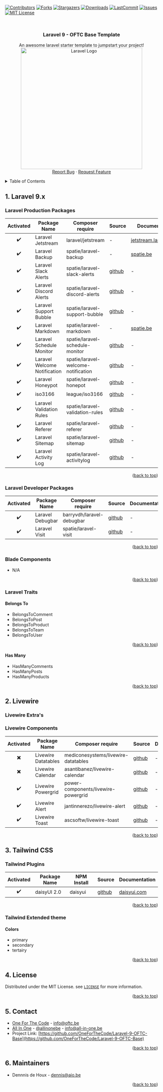 <div id="top"></div>

<!-- PROJECT SHIELDS -->
[![Contributors][Contributors-shield]][Contributors-url]
[![Forks][forks-shield]][forks-url]
[![Stargazers][stars-shield]][stars-url]
[![Downloads][download-shield]][download-url]
[![LastCommit][lastcommit-shield]][lastcommit-url]
[![Issues][issues-shield]][issues-url]
[![MIT License][license-shield]][license-url]

<!-- PROJECT HEADER -->
<br />
<div align="center">
  <h3 align="center">Laravel 9 - OFTC Base Template</h3>

  <p align="center">
    An awesome laravel starter template to jumpstart your project!
    <br />
    <a href="https://github.com/OneForTheCode/Laravel-9-OFTC-Base">
      <img src="https://raw.githubusercontent.com/laravel/art/master/logo-lockup/5%20SVG/2%20CMYK/1%20Full%20Color/laravel-logolockup-cmyk-red.svg" alt="Laravel Logo" width="400">
    </a>
    <br />
    <a href="https://github.com/OneForTheCode/Laravel-9-OFTC-Base/issues">Report Bug</a>
    ·
    <a href="https://github.com/OneForTheCode/Laravel-9-OFTC-Base/issues">Request Feature</a>
  </p>
</div>

<!-- TABLE OF CONTENTS -->
<details>
  <summary>Table of Contents</summary>
  <ol>
    <li>
      <a href="#1-laravel-9.x">Laravel 9.x</a>
      <ul>
        <li><a href="#laravel-production-packages">Laravel Production packages</a></li>
        <li><a href="#laravel-developer-packages">Laravel Developer Packages</a></li>
        <li><a href="#laravel-blade-components">Laravel Blade Components</a></li>
        <li><a href="#laravel-traits">Laravel Traits</a></li>
      </ul>
    </li>
    <li>
      <a href="#2-livewire">Livewire</a>
      <ul>
        <li><a href="#livewire-extras">Livewire Extra's</a></li>
        <li><a href="#livewire-components">Livewire Components</a></li>
      </ul>
    </li>
    <li>
      <a href="#3-tailwind-css">Tailwind CSS</a>
      <ul>
        <li><a href="#tailwind-plugins">Tailwind Plugins</a></li>
        <li><a href="#livewire-components">Tailwind Extended theme</a>
          <ul>
            <li><a href="#colors">Colors</li>
          </ul>
        </li>
      </ul>
    </li>
    <li><a href="#4-license">License</a></li>
    <li><a href="#5-contact">Contact</a></li>
    <li><a href="#6-mainteners">Mainteners</a></li>
  </ol>
</details>


<!-- LARAVEL -->
## 1. Laravel 9.x

### Laravel Production Packages
| Activated | Package Name | Composer require | Source | Documentation |
| :-------: | ------------ | ---------------- | ------ | ------------- |
| :heavy_check_mark: | Laravel Jetstream | laravel/jetstream | - | [jetstream.laravel.com](https://jetstream.laravel.com/2.x/) |
| :heavy_check_mark: | Laravel Backup | spatie/laravel-backup | - | [spatie.be](https://spatie.be/docs/laravel-backup/v8/introduction) |
| :heavy_check_mark: | Laravel Slack Alerts | spatie/laravel-slack-alerts | [github](https://github.com/spatie/laravel-slack-alerts) | - |
| :heavy_check_mark: | Laravel Discord Alerts | spatie/laravel-discord-alerts | [github](https://github.com/spatie/laravel-discord-alerts) | - |
| :heavy_check_mark: | Laravel Support Bubble | spatie/laravel-support-bubble | [github](https://github.com/spatie/laravel-support-bubble) | - |
| :heavy_check_mark: | Laravel Markdown | spatie/laravel-markdown | - | [spatie.be](https://spatie.be/docs/laravel-markdown/v1/introduction) |
| :heavy_check_mark: | Laravel Schedule Monitor | spatie/laravel-schedule-monitor | [github](https://github.com/spatie/laravel-schedule-monitor) | - |
| :heavy_check_mark: | Laravel Welcome Notification | spatie/laravel-welcome-notification | [github](https://github.com/spatie/laravel-welcome-notification) | - |
| :heavy_check_mark: | Laravel Honeypot | spatie/laravel-honepot | [github](https://github.com/spatie/laravel-honepot) | - |
| :heavy_check_mark: | iso3166 | league/iso3166 | [github](https://github.com/thephpleague/iso3166) | - |
| :heavy_check_mark: | Laravel Validation Rules | spatie/laravel-validation-rules | [github](https://github.com/spatie/laravel-validation-rules) | - |
| :heavy_check_mark: | Laravel Referer | spatie/laravel-referer | [github](https://github.com/spatie/laravel-referer) | - |
| :heavy_check_mark: | Laravel Sitemap | spatie/laravel-sitemap | [github](https://github.com/spatie/laravel-sitemap) | - |
| :heavy_check_mark: | Laravel Activity Log | spatie/laravel-activitylog | [github](https://github.com/spatie/laravel-activitylog) | - |

<p align="right">(<a href="#top">back to top</a>)</p>

### Laravel Developer Packages
| Activated | Package Name | Composer require | Source | Documentation |
| :-------: | ------------ | ---------------- | ------ | ------------- |
| :heavy_check_mark: | Laravel Debugbar | barryvdh/laravel-debugbar | [github](https://github.com/barryvdh/laravel-debugbar) | - |
| :heavy_check_mark: | Laravel Visit | spatie/laravel-visit | [github](https://github.com/spatie/laravel-visit) | - |

<p align="right">(<a href="#top">back to top</a>)</p>

### Blade Components
- N/A

<p align="right">(<a href="#top">back to top</a>)</p>

### Laravel Traits

#### Belongs To
- BelongsToComment
- BelongsToPost
- BelongsToProduct
- BelongsToTeam
- BelongsToUser

<p align="right">(<a href="#top">back to top</a>)</p>

#### Has Many
- HasManyComments
- HasManyPosts
- HasManyProducts

<p align="right">(<a href="#top">back to top</a>)</p>


<!-- LIVEWIRE -->
## 2. Livewire

### Livewire Extra's

### Livewire Components
| Activated | Package Name | Composer require | Source | Documentation |
| :-------: | ------------ | ---------------------- | ------ | ------------- |
| :heavy_multiplication_x: | Livewire Datatables | mediconesystems/livewire-datatables | [github](https://livewire-datatables.com) | - |
| :heavy_multiplication_x: | Livewire Calendar | asantibanez/livewire-calendar | [github](https://github.com/asantibanez/livewire-calendar) | - |
| :heavy_check_mark: | Livewire Powergrid | power-components/livewire-powergrid | [github](http://github.com/Power-Components/livewire-powergrid) | - |
| :heavy_check_mark: | Livewire Alert | jantinnerezo/livewire-alert | [github](http://github.com/jantinnerezo/livewire-alert) | - |
| :heavy_check_mark: | Livewire Toast | ascsoftw/livewire-toast | [github](http://github.com/ascsoftw/livewire-toast) | - |

<p align="right">(<a href="#top">back to top</a>)</p>



<!-- TAILWINDCSS -->
## 3. Tailwind CSS

### Tailwind Plugins
| Activated | Package Name | NPM Install | Source | Documentation |
| :-------: | ------------ | ---------------------- | ------ | ------------- |
| :heavy_check_mark: | daisyUI 2.0 | daisyui | [github](https://github.com/saadeghi/daisyui) | [daisyui.com](https://daisyui.com/docs/) |

<p align="right">(<a href="#top">back to top</a>)</p>

### Tailwind Extended theme

#### Colors
- primary
- secondary
- tertairy

<p align="right">(<a href="#top">back to top</a>)</p>


<!-- LICENSE -->
## 4. License

Distributed under the MIT License. see [`LICENSE`](https://github.com/OneForTheCode/Laravel-9-OFTC-Base/blob/main/LICENSE) for more information.

<p align="right">(<a href="#top">back to top</a>)</p>


<!-- CONTACT -->
## 5. Contact

- [One For The Code](https://one-for-the-code.be) - info@oftc.be
- [All In One](https://all-in-one.be) - [@allinonebe](http//twitter.com/allinonebe) - info@all-in-one.be
- Project Link: [https://github.com/OneForTheCode/Laravel-9-OFTC-Base](https://github.com/OneForTheCode/Laravel-9-OFTC-Base)

<p align="right">(<a href="#top">back to top</a>)</p>


<!-- MAINTAINERS -->
## 6. Maintainers
* Dennnis de Houx - dennis@aio.be

<p align="right">(<a href="#top">back to top</a>)</p>


<!-- MARKDOWN LINKS & IMAGES -->
[Contributors-shield]: https://img.shields.io/github/contributors/OneForTheCode/Laravel-9-OFTC-Base.svg?style=for-the-badge
[Contributors-url]: https://github.com/OneForTheCode/Laravel-9-OFTC-Base/graphs/contributors
[forks-shield]: https://img.shields.io/github/forks/OneForTheCode/Laravel-9-OFTC-Base.svg?style=for-the-badge
[forks-url]: https://github.com/OneForTheCode/Laravel-9-OFTC-Base/network/members
[stars-shield]: https://img.shields.io/github/stars/OneForTheCode/Laravel-9-OFTC-Base.svg?style=for-the-badge
[stars-url]: https://github.com/OneForTheCode/Laravel-9-OFTC-Base/stargazers
[issues-shield]: https://img.shields.io/github/issues/OneForTheCode/Laravel-9-OFTC-Base.svg?style=for-the-badge
[issues-url]: https://github.com/OneForTheCode/Laravel-9-OFTC-Base/issues
[license-shield]: https://img.shields.io/github/license/OneForTheCode/Laravel-9-OFTC-Base.svg?style=for-the-badge
[license-url]: https://github.com/OneForTheCode/Laravel-9-OFTC-Base/blob/master/LICENSE
[download-shield]: https://img.shields.io/github/downloads/OneForTheCode/Laravel-9-OFTC-Base/total.svg?style=for-the-badge
[download-url]: https://github.com/OneForTheCode/Laravel-9-OFTC-Base/releases
[lastcommit-shield]: https://img.shields.io/github/last-commit/OneForTheCode/Laravel-9-OFTC-Base.svg?style=for-the-badge
[lastcommit-url]: https://github.com/OneForTheCode/Laravel-9-OFTC-Base/commits/main